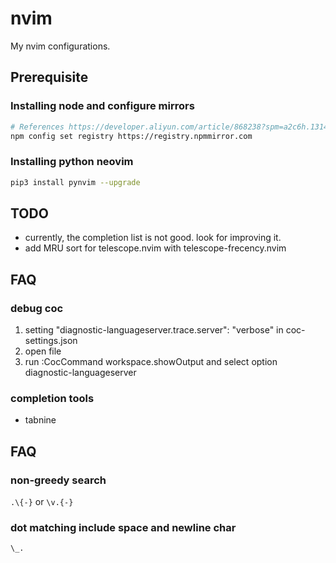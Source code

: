 # nvim

My nvim configurations.

## Prerequisite

### Installing node and configure mirrors
```bash
# References https://developer.aliyun.com/article/868238?spm=a2c6h.13148508.0.0.66e84f0ehbA8XI
npm config set registry https://registry.npmmirror.com
```


### Installing python neovim
``` bash
pip3 install pynvim --upgrade
```

## TODO
* currently, the completion list is not good. look for improving it.
* add MRU sort for telescope.nvim with telescope-frecency.nvim

## FAQ

### debug coc
1. setting "diagnostic-languageserver.trace.server": "verbose" in coc-settings.json
2. open file
3. run :CocCommand workspace.showOutput and select option diagnostic-languageserver

### completion tools
* tabnine

## FAQ

### non-greedy search
`.\{-}` or `\v.{-}`

### dot matching include space and newline char
`\_.`
